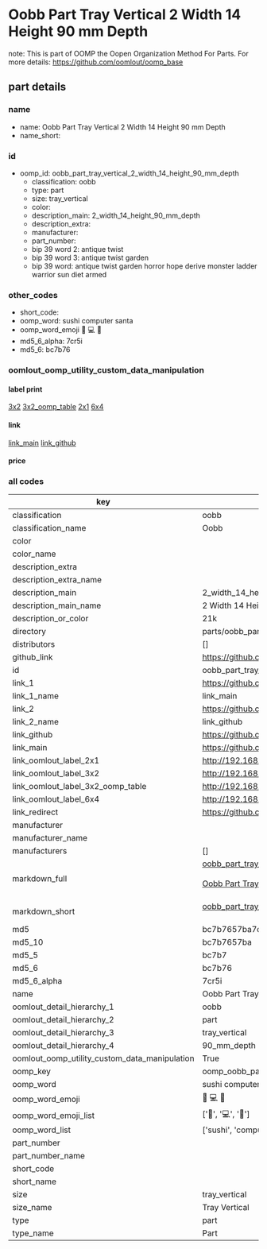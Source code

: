 # Oobb Part Tray Vertical 2 Width 14 Height 90 mm Depth  

note: This is part of OOMP the Oopen Organization Method For Parts. For more details: https://github.com/oomlout/oomp_base

##  part details
  







### name
* name: Oobb Part Tray Vertical 2 Width 14 Height 90 mm Depth
* name_short: 
### id
* oomp_id: oobb_part_tray_vertical_2_width_14_height_90_mm_depth
  * classification: oobb
  * type: part
  * size: tray_vertical
  * color: 
  * description_main: 2_width_14_height_90_mm_depth
  * description_extra: 
  * manufacturer: 
  * part_number: 
  * bip 39 word 2: antique twist
  * bip 39 word 3: antique twist garden
  * bip 39 word: antique twist garden horror hope derive monster ladder warrior sun diet armed

### other_codes
* short_code: 
* oomp_word: sushi computer santa
* oomp_word_emoji :sushi: :computer: :santa:
* md5_6_alpha: 7cr5i
* md5_6: bc7b76






### oomlout_oomp_utility_custom_data_manipulation
#### label print
[3x2](http://192.168.1.245:1112/?label=oomp%207cr5i)
[3x2_oomp_table](http://192.168.1.108:1112/?label=oomp%207cr5i)
[2x1](http://192.168.1.242:1112/?label=oomp%207cr5i)
[6x4](http://192.168.1.55:1112/?label=oomp%207cr5i)    

#### link

[link_main](https://github.com/oomlout/oomlout_oomp_version_1_messy/tree/main/parts/oobb_part_tray_vertical_2_width_14_height_90_mm_depth) [link_github](https://github.com/oomlout/oomlout_oomp_version_1_messy/tree/main/parts/oobb_part_tray_vertical_2_width_14_height_90_mm_depth)                             

#### price







### all codes 
| key | value |  
| --- | --- |  
| classification | oobb |  
| classification_name | Oobb |  
| color |  |  
| color_name |  |  
| description_extra |  |  
| description_extra_name |  |  
| description_main | 2_width_14_height_90_mm_depth |  
| description_main_name | 2 Width 14 Height 90 mm Depth |  
| description_or_color | 21k |  
| directory | parts/oobb_part_tray_vertical_2_width_14_height_90_mm_depth |  
| distributors | [] |  
| github_link | https://github.com/oomlout/oomlout_oomp_part_src/tree/main/parts/oobb_part_tray_vertical_2_width_14_height_90_mm_depth |  
| id | oobb_part_tray_vertical_2_width_14_height_90_mm_depth |  
| link_1 | https://github.com/oomlout/oomlout_oomp_version_1_messy/tree/main/parts/oobb_part_tray_vertical_2_width_14_height_90_mm_depth |  
| link_1_name | link_main |  
| link_2 | https://github.com/oomlout/oomlout_oomp_version_1_messy/tree/main/parts/oobb_part_tray_vertical_2_width_14_height_90_mm_depth |  
| link_2_name | link_github |  
| link_github | https://github.com/oomlout/oomlout_oomp_version_1_messy/tree/main/parts/oobb_part_tray_vertical_2_width_14_height_90_mm_depth |  
| link_main | https://github.com/oomlout/oomlout_oomp_version_1_messy/tree/main/parts/oobb_part_tray_vertical_2_width_14_height_90_mm_depth |  
| link_oomlout_label_2x1 | http://192.168.1.242:1112/?label=oomp%207cr5i |  
| link_oomlout_label_3x2 | http://192.168.1.245:1112/?label=oomp%207cr5i |  
| link_oomlout_label_3x2_oomp_table | http://192.168.1.108:1112/?label=oomp%207cr5i |  
| link_oomlout_label_6x4 | http://192.168.1.55:1112/?label=oomp%207cr5i |  
| link_redirect | https://github.com/oomlout/oomlout_oomp_version_1_messy/tree/main/parts/oobb_part_tray_vertical_2_width_14_height_90_mm_depth |  
| manufacturer |  |  
| manufacturer_name |  |  
| manufacturers | [] |  
| markdown_full | [oobb_part_tray_vertical_2_width_14_height_90_mm_depth](none)<br>[](none)<br>[Oobb Part Tray Vertical 2 Width 14 Height 90 Mm Depth](none)<br><br> |  
| markdown_short | [oobb_part_tray_vertical_2_width_14_height_90_mm_depth](none)<br><br> |  
| md5 | bc7b7657ba7c71e8edb6b6dabf7ae04f |  
| md5_10 | bc7b7657ba |  
| md5_5 | bc7b7 |  
| md5_6 | bc7b76 |  
| md5_6_alpha | 7cr5i |  
| name | Oobb Part Tray Vertical 2 Width 14 Height 90 mm Depth |  
| oomlout_detail_hierarchy_1 | oobb |  
| oomlout_detail_hierarchy_2 | part |  
| oomlout_detail_hierarchy_3 | tray_vertical |  
| oomlout_detail_hierarchy_4 | 90_mm_depth |  
| oomlout_oomp_utility_custom_data_manipulation | True |  
| oomp_key | oomp_oobb_part_tray_vertical_2_width_14_height_90_mm_depth |  
| oomp_word | sushi computer santa |  
| oomp_word_emoji | :sushi: :computer: :santa: |  
| oomp_word_emoji_list | [':sushi:', ':computer:', ':santa:'] |  
| oomp_word_list | ['sushi', 'computer', 'santa'] |  
| part_number |  |  
| part_number_name |  |  
| short_code |  |  
| short_name |  |  
| size | tray_vertical |  
| size_name | Tray Vertical |  
| type | part |  
| type_name | Part |  
